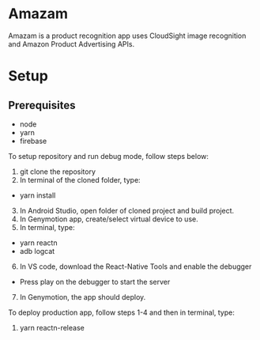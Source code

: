 # Amazam
Amazam is a product recognition app uses CloudSight image recognition and Amazon Product Advertising APIs.

# Setup
## Prerequisites
 - node 
 - yarn
 - firebase

To setup repository and run debug mode, follow steps below:
1. git clone the repository
2. In terminal of the cloned folder, type:
  - yarn install
3. In Android Studio, open folder of cloned project and build project.
4. In Genymotion app, create/select virtual device to use.
5. In terminal, type:
  - yarn reactn
  - adb logcat
6. In VS code, download the React-Native Tools and enable the debugger
  - Press play on the debugger to start the server
7. In Genymotion, the app should deploy.

To deploy production app, follow steps 1-4 and then in terminal, type:
1. yarn reactn-release
